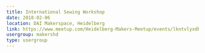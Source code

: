 ```yaml
---
title: International Sewing Workshop
date: 2018-02-06
location: DAI Makerspace, Heidelberg
link: https://www.meetup.com/Heidelberg-Makers-Meetup/events/lkntvlyxdbjb/
usergroup: makershd
type: usergroup
---
```

